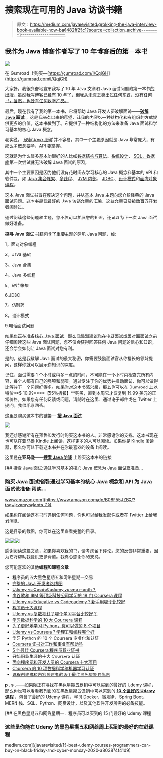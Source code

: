 # 搜索现在可用的 Java 访谈书籍

> 原文：<https://medium.com/javarevisited/grokking-the-java-interview-book-available-now-ba6482ff25c1?source=collection_archive---------1----------------------->

## 我作为 Java 博客作者写了 10 年博客后的第一本书

[![](img/a32815a3f1dd96d9003240e4995522ef.png)](https://gumroad.com/l/QqjGH)

在 Gumroad 上购买—[https://gumroad.com/l/QqjGH](https://gumroad.com/l/QqjGH)

大家好，我很兴奋地宣布我写了 10 年 Java 文章和 Java 面试问题的第一本书[的出版，虽然我写博客已经有 10 年了，但我从未真正卖出过任何东西，没有任何书，当然，也没有任何数字产品。](https://javarevisited.blogspot.com/2020/11/grokking-java-interview-my-first-book.html#axzz6f3SHu1sN)

最后，现在我有了我的第一本书，它将帮助 Java 开发人员破解面试——[**破解 Java 面试**](https://gumroad.com/l/QqjGH) 。这是我长久以来的愿望，让我的内容以一种结构化和有组织的方式提供更多的价值，这本书做到了。它提供了一种结构化的方法来准备 Java 面试和学习基本的核心 Java 概念。

老实说， [*破解 Java 面试*](https://javarevisited.blogspot.com/2017/01/how-to-prepare-for-java-interviews.html) 并不容易，其中一个主要原因就是 Java 非常庞大。有那么多概念要学，API 要掌握。

这就是为什么很多基本功很好的人比如[数据结构与算法](/hackernoon/50-data-structure-and-algorithms-interview-questions-for-programmers-b4b1ac61f5b0)、[系统设计](/javarevisited/25-software-design-interview-questions-to-crack-any-programming-and-technical-interviews-4b8237942db0)、 [SQL、数据库](/hackernoon/top-5-sql-and-database-courses-to-learn-online-48424533ac61)第一次尝试就无法破解 Java 面试的原因。

其中一个主要原因是因为他们没有花时间去学习核心的 Java 概念和基本的 API 和软件包，如 [Java 集合框架](/javarevisited/7-best-java-collections-and-stream-api-courses-for-beginners-in-2020-3ad18d52c38)、[多线程](/javarevisited/8-best-multithreading-and-concurrency-courses-for-experienced-java-developers-8acfd3b25094)、 [JVM 内部](https://javarevisited.blogspot.com/2019/04/top-5-courses-to-learn-jvm-internals.html)、 [JDBC](/javarevisited/top-5-courses-to-learn-jdbc-and-database-connectivity-for-java-developers-free-and-best-of-lot-7945156fcc3?source=---------9------------------) 、[设计模式](/javarevisited/7-best-online-courses-to-learn-object-oriented-design-pattern-in-java-749b6399af59)和[面向对象编程](/javarevisited/my-favorite-courses-to-learn-object-oriented-programming-and-design-in-2019-197bab351733?source=---------103------------------)。

这本 Java 面试书旨在解决这个问题，并从基本 Java 主题向您介绍经典的 Java 面试问题。这本书是我最好的 Java 访谈文章的汇编，这些文章已经被数百万开发者阅读过。

通过阅读这些问题和主题，您不仅可以扩展您的知识，还可以为下一次 Java 面试做好准备。

[**探寻 Java 面试**](https://www.amazon.com/dp/B08P55JZBX/?tag=javamysqlanta-20) 书籍包含了重要主题的常见 Java 问题，如:

1。面向对象编程

2。Java 基础

3。Java 合集

4。Java 多线程

5。碎片帐集

6.JDBC

7。仿制药

8。设计模式

9.电话面试问题

如果您正在准备[核心 Java 面试](https://javarevisited.blogspot.com/2015/10/133-java-interview-questions-answers-from-last-5-years.html)，那么我强烈建议您在电话面试或面对面面试之前仔细阅读这些 Java 面试问题，您不仅会获得回答任何 Java 问题的信心和知识，还会学会如何让 Java 面试对您有利。

是的，这是我破解 Java 面试的最大秘密，你需要鼓励面试官从你擅长的领域提问，这样你就可以展示你知识的深度。

记住，面试需要 1 个小时或稍多一点的时间，不可能在一个小时内检查完所有内容，每个人都有自己的强项和弱项。通过专注于你的优势并推动面试，你可以做得比等待下一个问题好得多。如果你对这本书感兴趣，那么你可以在 Gumroad 上以特价**$ 10.99****【55%折扣】**购买，直到本周它才恢复到 19.99 美元的正常价格。如果您有任何反馈或问题，请随时在这里、通过电子邮件或在 Twitter 上提问，我很乐意回答。

这里是购买这本书的链接— [**搜 Java 面试**](https://gumroad.com/l/QqjGH)

[![](img/94251edcd39ed18da58ea37847c487cc.png)](https://gumroad.com/l/QqjGH)

我还想感谢所有在预售和发行时购买这本书的人。非常感谢你的支持。这本书现在也可以在亚马逊 Kindle 上阅读，这样更多的人可以阅读。如果你是 Kindle 阅读器，那么你可以下载这本书并在你最喜欢的设备上阅读。

这里是在**亚马逊**——[**搜索 Java 访谈**](https://www.amazon.com/dp/B08P55JZBX/?tag=javamysqlanta-20) 上购买这本书的链接

[](https://www.amazon.com/dp/B08P55JZBX/?tag=javamysqlanta-20) [## 探索 Java 面试:通过学习基本的核心 Java 概念为 Java 面试做准备…

### 购买 Java 面试指南:通过学习基本的核心 Java 概念和 API 为 Java 面试做准备:阅读…

www.amazon.com](https://www.amazon.com/dp/B08P55JZBX/?tag=javamysqlanta-20) 

如果你在阅读这本书时遇到任何问题，你也可以给我发邮件或者在 Twitter 上给我发消息。

这是目录的截图，你可以在这里查看完整的目录。

[![](img/c1baa9b8b89c19e9a28c761f9af012e2.png)](https://gumroad.com/l/QqjGH)[![](img/75baca32ab60ef2454b018d60d54e709.png)](https://gumroad.com/l/QqjGH)[![](img/d71dd3d2db782a5785b51830773c442d.png)](https://gumroad.com/l/QqjGH)

感谢阅读这篇文章，如果你喜欢我的书，请考虑留下评论。您的反馈非常重要，因为它将帮助我提供更多价值。我真心感谢你的支持。

您可能喜欢的其他**编程和课程文章**

*   程序员的五大黑色星期五和网络星期一交易
*   [完整的 Java 开发者路线图](https://javarevisited.blogspot.com/2019/10/the-java-developer-roadmap.html#axzz6N3akNoox)
*   [Udemy vs CocdeCademy vs one month？](https://javarevisited.blogspot.com/2019/09/codecademy-vs-udemy-vs-onemonth-which-is-better-for-learning-code.html#axzz6VYKcmyZz)
*   [向谷歌和 IBM 等顶级科技公司学习的 18 门 Coursera 课程](/javarevisited/18-coursera-courses-you-can-join-in-2020-to-learn-from-the-worlds-top-tech-companies-google-74af46967d1e?source=collection_home---4------0-----------------------)
*   [Udemy vs Educative vs Codecademy？新手用哪个比较好](/javarevisited/codecademy-or-pluralsight-which-is-a-better-platform-to-learn-coding-skills-59251a080642)
*   [程序员十大课程](https://javarevisited.blogspot.com/2020/08/top-10-coursera-courses-specilizations-and-certifications.html)
*   [Udemy vs 复数视线？哪个学习平台比较好？](https://javarevisited.blogspot.com/2019/10/udemy-vs-pluralsight-review-which-is-better-to-learn-code.html)
*   [学习数据科学的 10 大 Coursera 课程](https://javarevisited.blogspot.com/2020/08/top-10-coursera-certifications-to-learn-Data-Science-Visualization-and-Data-Analysis.html)
*   [为了更好地学习 Python，你可以做的 8 个项目](/javarevisited/8-projects-you-can-buil-to-learn-python-in-2020-251dd5350d56)
*   [Udemy vs Coursera？学理工和编程哪个好](https://javarevisited.blogspot.com/2020/01/coursera-vs-udemy-which-is-better-for-programming-tech.html)
*   [学习 Python 的 10 个 Coursera 专业化和认证](https://javarevisited.blogspot.com/2020/02/10-best-coursera-courses--for-python.html)
*   [Coursera 证书对工作和事业有帮助吗](https://javarevisited.blogspot.com/2020/02/does-udemy-coursera-edx-educative-or.html)
*   [5 个最佳 Coursera 程序员职业证书](https://javarevisited.blogspot.com/2019/10/top-5-coursera-professional-certificates-for-programmers-IT-professionals.html)
*   开始职业生涯的十大 Coursera 认证
*   [面向程序员和开发人员的 Coursera 十大项目](https://javarevisited.blogspot.com/2020/08/top-10-coursera-projects-to-learn-essential-programming-skills.html)
*   [Coursera 的 10 项数据科学和机器学习认证](/javarevisited/top-10-machine-learning-and-data-science-certifications-and-training-courses-for-beginners-and-a6308497b764)
*   [课程创建者和内容创建者的两个最佳黑色星期五优惠](https://javarevisited.blogspot.com/2020/11/2-best-black-friday-deals-for-educators.html#axzz6f3SHu1sN)

**p . s .**——如果你正在寻找在黑色星期五促销中可以买到的最好的 Udemy 课程，那么你也可以看看我列出的在黑色星期五促销中可以买到的 [**10 个最好的 Udemy 课程**](https://javarevisited.blogspot.com/2020/11/top-10-udemy-courses-you-can-buy-in.html#axzz6enw6Ycw1) 。包含了最好的 Udemy 课程，学习 Docker、微服务、Spring Boot、MERN 栈、SQL、Python、网页设计，以及其他软件开发所需的必备技能。

[](/javarevisited/15-best-udemy-courses-programmers-can-buy-on-black-friday-and-cyber-monday-2020-a803874f41d9) [## 在黑色星期五和网络星期一，程序员可以买到的 15 门最好的 Udemy 课程

### 这些是你能在 Udemy 的黑色星期五和网络周上买到的最好的在线课程

medium.com](/javarevisited/15-best-udemy-courses-programmers-can-buy-on-black-friday-and-cyber-monday-2020-a803874f41d9)